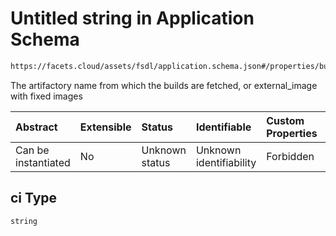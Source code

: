 # Untitled string in Application Schema

```txt
https://facets.cloud/assets/fsdl/application.schema.json#/properties/build/properties/ci
```

The artifactory name from which the builds are fetched, or external_image with fixed images

| Abstract            | Extensible | Status         | Identifiable            | Custom Properties | Additional Properties | Access Restrictions | Defined In                                                                        |
| :------------------ | :--------- | :------------- | :---------------------- | :---------------- | :-------------------- | :------------------ | :-------------------------------------------------------------------------------- |
| Can be instantiated | No         | Unknown status | Unknown identifiability | Forbidden         | Allowed               | none                | [application.schema.json*](../out/application.schema.json "open original schema") |

## ci Type

`string`
